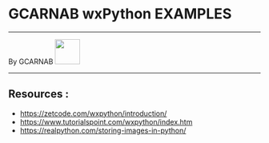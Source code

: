 # GCARNAB wxPython EXAMPLES
___

By GCARNAB <a href='https://github.com/gcarnab'> <img src='https://avatars.githubusercontent.com/u/15156604?v=4' width="50"/></a>
___

## Resources :

- https://zetcode.com/wxpython/introduction/
- https://www.tutorialspoint.com/wxpython/index.htm
- https://realpython.com/storing-images-in-python/